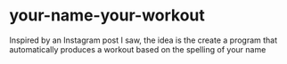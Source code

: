# your-name-your-workout
Inspired by an Instagram post I saw, the idea is the create a program that automatically produces a workout based on the spelling of your name
